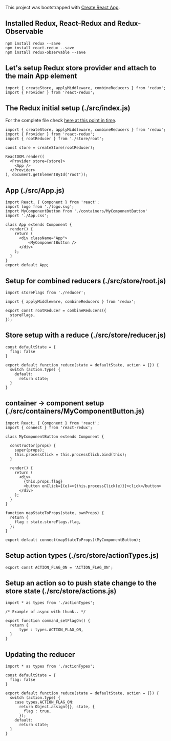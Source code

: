 This project was bootstrapped with [Create React App](https://github.com/facebook/create-react-app).

## Installed Redux, React-Redux and Redux-Observable

```  
npm install redux --save
npm install react-redux --save
npm install redux-observable --save
```  

## Let's setup Redux store provider and attach to the main App element  


```
import { createStore, applyMiddleware, combineReducers } from 'redux';
import { Provider } from 'react-redux';
```

## The Redux initial setup (./src/index.js)

For the complete file check [here at this point in time](https://github.com/taboca/doc-js-redux-observable-sample-learning/commit/220ad140a5b67f7ab3ad1e19d60c15d49beb9705?diff=split).

```
import { createStore, applyMiddleware, combineReducers } from 'redux';
import { Provider } from 'react-redux';
import { rootReducer } from './store/root';

const store = createStore(rootReducer);

ReactDOM.render((
  <Provider store={store}>
    <App />
  </Provider>
), document.getElementById('root'));
```

## App (./src/App.js)

```
import React, { Component } from 'react';
import logo from './logo.svg';
import MyComponentButton from './containers/MyComponentButton'
import './App.css';

class App extends Component {
  render() {
    return (
      <div className="App">
          <MyComponentButton />
      </div>
    );
  }
}
export default App;
```

## Setup for combined reducers (./src/store/root.js)

```
import storeFlags from './reducer';

import { applyMiddleware, combineReducers } from 'redux';

export const rootReducer = combineReducers({
  storeFlags,
});
```

## Store setup with a reduce (./src/store/reducer.js)

```
const defaultState = {
  flag: false
}

export default function reduce(state = defaultState, action = {}) {
  switch (action.type) {
    default:
      return state;
  }
}
```

## container -> component setup (./src/containers/MyComponentButton.js)

```
import React, { Component } from 'react';
import { connect } from 'react-redux';

class MyComponentButton extends Component {

  constructor(props) {
    super(props);
    this.processClick = this.processClick.bind(this);
  }

  render() {
    return (
      <div>
        {this.props.flag}
        <button onClick={(e)=>{this.processClick(e)}}>click</button>
      </div>
    );
  }
}

function mapStateToProps(state, ownProps) {
  return {
    flag : state.storeFlags.flag,
  };
}

export default connect(mapStateToProps)(MyComponentButton);

```

## Setup action types (./src/store/actionTypes.js)

```
export const ACTION_FLAG_ON = 'ACTION_FLAG_ON';
```
## Setup an action so to push state change to the store state (./src/store/actions.js)


```
import * as types from './actionTypes';

/* Example of async with thunk.. */

export function command_setFlagOn() {
  return {
      type : types.ACTION_FLAG_ON,
  }
}
```

## Updating the reducer

```
import * as types from './actionTypes';

const defaultState = {
  flag: false
}

export default function reduce(state = defaultState, action = {}) {
  switch (action.type) {
    case types.ACTION_FLAG_ON:
      return Object.assign({}, state, {
        flag : true,
      });
    default:
      return state;
  }
}
```
